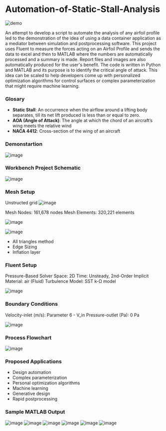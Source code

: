 # Automation-of-Static-Stall-Analysis

![demo](https://github.com/Israel-O/Automation-of-Static-Stall-Analysis/blob/main/Images/Airfoil%20LES%20Simulation%20NACA4412_1.gif?raw=true)

An attempt to develop a script to automate the analysis of any airfoil profile led to the demonstration of the idea of using a data container application as a mediator between simulation and postprocessing software. This project uses Fluent to measure the forces acting on an Airfoil Profile and sends the data to excel and then to MATLAB where the numbers are automatically processed and a summary is made. Report files and images are also automatically produced for the user's benefit. The code is written in Python and MATLAB and its purpose is to identify the critical angle of attack. This idea can be scaled to help developers come up with personalized optimization algorithms for control surfaces or complex parameterization that might require machine learning.

### Glosary
- **Static Stall**: An occurrence when the airflow around a lifting body separates, till its net lift produced is less than or equal to zero.
- **AOA (Angle of Attack)**: The angle at which the chord of an aircraft’s wing meets the relative wind
- **NACA 4412**: Cross-section of the wing of an aircraft

### Demonstartion

![image](https://github.com/Israel-O/Automation-of-Static-Stall-Analysis/blob/main/Images/Airfoil-Profile.png?raw=true)

### Workbench Project Schematic

![image](https://github.com/Israel-O/Automation-of-Static-Stall-Analysis/blob/main/Images/ProjectSchematic.png?raw=true)

### Mesh Setup
Unstructed grid
![image](https://github.com/Israel-O/Automation-of-Static-Stall-Analysis/blob/main/Images/Mesh.png?raw=true)

Mesh Nodes: 161,678 nodes
Mesh Elements: 320,221 elements

![image](https://github.com/Israel-O/Automation-of-Static-Stall-Analysis/blob/main/Images/Mesh%20Sizing.png?raw=true)

![image](https://github.com/Israel-O/Automation-of-Static-Stall-Analysis/blob/main/Images/Inflation%20Layer.png?raw=true)
- All triangles method
- Edge Sizing
- Inflation layer

### Fluent Setup
Pressure-Based Solver
Space: 2D
Time: Unsteady, 2nd-Order Implicit
Material: air (Fluid)
Turbulence Model: SST k-Ω model

![image](https://github.com/Israel-O/Automation-of-Static-Stall-Analysis/blob/main/Images/Turbulence%20Model.png?raw=true)
### Boundary Conditions
Velocity-inlet (m/s): Parameter 6 - V_in
Pressure-outlet (Pa): 0 Pa

![image](https://github.com/Israel-O/Automation-of-Static-Stall-Analysis/blob/main/Images/InletOutlet.drawio.png?raw=true)
### Process Flowchart

![image](https://github.com/Israel-O/Automation-of-Static-Stall-Analysis/blob/main/Images/Program.drawio.png?raw=true)
### Proposed Applications
- Design automation
- Complex parameterization
- Personal optimization algorithms
- Machine learning
- Generative design
- Rapid postprocessing
### Sample MATLAB Output
![image](https://github.com/Israel-O/Automation-of-Static-Stall-Analysis/blob/main/Images/PrePost-Processor_Page_1.png?raw=true)
![image](https://github.com/Israel-O/Automation-of-Static-Stall-Analysis/blob/main/Images/PrePost-Processor_Page_2.png?raw=true)
![image](https://github.com/Israel-O/Automation-of-Static-Stall-Analysis/blob/main/Images/PrePost-Processor_Page_3.png?raw=true)
![image](https://github.com/Israel-O/Automation-of-Static-Stall-Analysis/blob/main/Images/PrePost-Processor_Page_4.png?raw=true)
![image](https://github.com/Israel-O/Automation-of-Static-Stall-Analysis/blob/main/Images/PrePost-Processor_Page_5.png?raw=true)
![image](https://github.com/Israel-O/Automation-of-Static-Stall-Analysis/blob/main/Images/PrePost-Processor_Page_6.png?raw=true)
